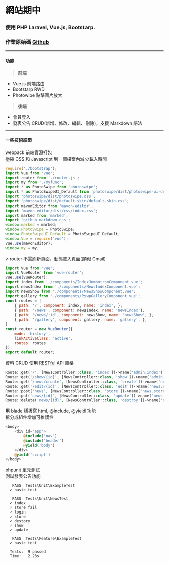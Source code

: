 # 網站期中
### 使用 PHP Laravel, Vue.js, Bootstarp.
### 作業原始碼 [Github](https://github.com/Sayoko123f/lionfree-test)
******
#### 功能
> **前端**
- Vue.js 前端路由
- Bootstarp RWD
- Photowipe 點擊圖片放大

> **後端**
- 會員登入
- 發表公告 CRUD(新增、修改、編輯、刪除)，支援 Markdown 語法
******
#### 一些技術細節
webpack 前端資源打包\
壓縮 CSS 和 Javascript 到一個檔案內減少載入時間
```js
require('./bootstrap');
import Vue from 'vue';
import router from './router.js';
import my from './myfunc';
import * as PhotoSwipe from 'photoswipe';
import * as PhotoSwipeUI_Default from 'photoswipe/dist/photoswipe-ui-default';
import 'photoswipe/dist/photoswipe.css';
import 'photoswipe/dist/default-skin/default-skin.css';
import mavonEditor from 'mavon-editor';
import 'mavon-editor/dist/css/index.css';
import marked from 'marked';
import 'github-markdown-css';
window.marked = marked;
window.PhotoSwipe = PhotoSwipe;
window.PhotoSwipeUI_Default = PhotoSwipeUI_Default;
window.Vue = require('vue');
Vue.use(mavonEditor);
window.my = my;
```
v-router 不需刷新頁面，動態載入頁面(類似 Gmail)
```js
import Vue from 'vue';
import VueRouter from 'vue-router';
Vue.use(VueRouter);
import index from './components/IndexJumbotronComponent.vue';
import newsIndex from './components/NewsIndexComponent.vue';
import newsShow from './components/NewsShowComponent.vue';
import gallery from './components/PswpGalleryComponent.vue';
const routes = [
    { path: '/', component: index, name: 'index', },
    { path: '/news', component: newsIndex, name: 'newsIndex'},
    { path: '/news/:id', component: newsShow, name: 'newsShow', },
    { path: '/gallery', component: gallery, name: 'gallery', },
]
const router = new VueRouter({
    mode: 'history',
    linkActiveClass: 'active',
    routes: routes
});
export default router;
```
資料 CRUD 使用 [RESTful API](https://medium.com/itsems-frontend/api-%E6%98%AF%E4%BB%80%E9%BA%BC-restful-api-%E5%8F%88%E6%98%AF%E4%BB%80%E9%BA%BC-a001a85ab638) 風格
```php
Route::get('/', [NewsController::class, 'index'])->name('admin.index');
Route::get('/show/{id}', [NewsController::class, 'show'])->name('admin.news.show');
Route::get('/news/create', [NewsController::class, 'create'])->name('news.create');
Route::get('/edit/{id}', [NewsController::class, 'edit'])->name('news.edit');
Route::post('news', [NewsController::class, 'store'])->name('news.store');
Route::put('news/{id}', [NewsController::class, 'update'])->name('news.update');
Route::delete('news/{id}', [NewsController::class, 'destroy'])->name('news.destroy');
```
用 blade 樣板寫 html, \@include, @yield 功能\
拆分成組件增加可維護性
```php
<body>
    <div id="app">
        @include('nav')
        @include('header')
        @yield('body')
    </div>
    @yield('script')
</body>
```
phpunit 單元測試\
測試發表公告功能
```
   PASS  Tests\Unit\ExampleTest
  ✓ basic test

   PASS  Tests\Unit\NewsTest
  ✓ index
  ✓ store fail
  ✓ login
  ✓ store
  ✓ destory
  ✓ show
  ✓ update

   PASS  Tests\Feature\ExampleTest
  ✓ basic test

  Tests:  9 passed
  Time:   2.23s
```
